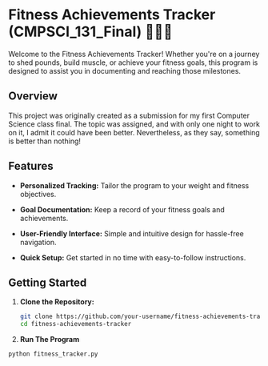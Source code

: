 # Fitness Achievements Tracker (CMPSCI_131_Final) 🏋️‍♂️💪

Welcome to the Fitness Achievements Tracker! Whether you're on a journey to shed pounds, build muscle, or achieve your fitness goals, this program is designed to assist you in documenting and reaching those milestones. 

## Overview

This project was originally created as a submission for my first Computer Science class final. The topic was assigned, and with only one night to work on it, I admit it could have been better. Nevertheless, as they say, something is better than nothing!

## Features

- **Personalized Tracking:** Tailor the program to your weight and fitness objectives.
  
- **Goal Documentation:** Keep a record of your fitness goals and achievements.
  
- **User-Friendly Interface:** Simple and intuitive design for hassle-free navigation.
  
- **Quick Setup:** Get started in no time with easy-to-follow instructions.

## Getting Started

1. **Clone the Repository:**
   ```bash
   git clone https://github.com/your-username/fitness-achievements-tracker.git
   cd fitness-achievements-tracker

2. **Run The Program**
  ```bash
  python fitness_tracker.py
